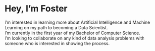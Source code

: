 # Hey, I’m Foster
I’m interested in learning more about Artificial Intelligence and Machine Learning on my path to becoming a Data Scientist. <br>
I’m currently in the first year of my Bachelor of Computer Science. <br>
I’m looking to collaborate on any kind of data analysis problems with someone who is interested in showing the process.

<!---
FosterSenpai/FosterSenpai is a ✨ special ✨ repository because its `README.md` (this file) appears on your GitHub profile.
You can click the Preview link to take a look at your changes.
--->
